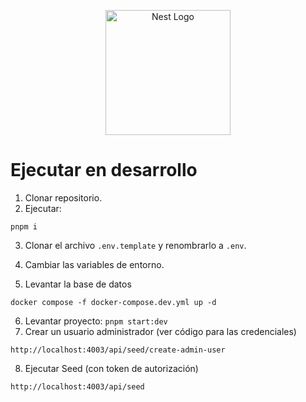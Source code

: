 <p align="center">
  <a href="http://nestjs.com/" target="blank"><img src="https://nestjs.com/img/logo-small.svg" width="200" alt="Nest Logo" /></a>
</p>

# Ejecutar en desarrollo
1. Clonar repositorio.
2. Ejecutar:
  ```
  pnpm i
  ```
3. Clonar el archivo ```.env.template``` y renombrarlo a ```.env```.
4. Cambiar las variables de entorno.

5. Levantar la base de datos
  ```
  docker compose -f docker-compose.dev.yml up -d
  ```
6. Levantar proyecto: ```pnpm start:dev```
7. Crear un usuario administrador (ver código para las credenciales)
  ```
  http://localhost:4003/api/seed/create-admin-user
  ```
8. Ejecutar Seed (con token de autorización)
  ```
  http://localhost:4003/api/seed
  ```